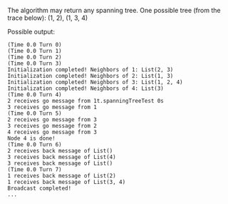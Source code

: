 The algorithm may return any spanning tree. One possible tree (from the trace below): (1, 2), (1, 3, 4)

Possible output: 

```
(Time 0.0 Turn 0)
(Time 0.0 Turn 1)
(Time 0.0 Turn 2)
(Time 0.0 Turn 3)
Initialization completed! Neighbors of 1: List(2, 3)
Initialization completed! Neighbors of 2: List(1, 3)
Initialization completed! Neighbors of 3: List(1, 2, 4)
Initialization completed! Neighbors of 4: List(3)
(Time 0.0 Turn 4)
2 receives go message from 1t.spanningTreeTest 0s
3 receives go message from 1
(Time 0.0 Turn 5)
2 receives go message from 3
3 receives go message from 2
4 receives go message from 3
Node 4 is done!
(Time 0.0 Turn 6)
2 receives back message of List()
3 receives back message of List(4)
3 receives back message of List()
(Time 0.0 Turn 7)
1 receives back message of List(2)
1 receives back message of List(3, 4)
Broadcast completed!
... 
```
